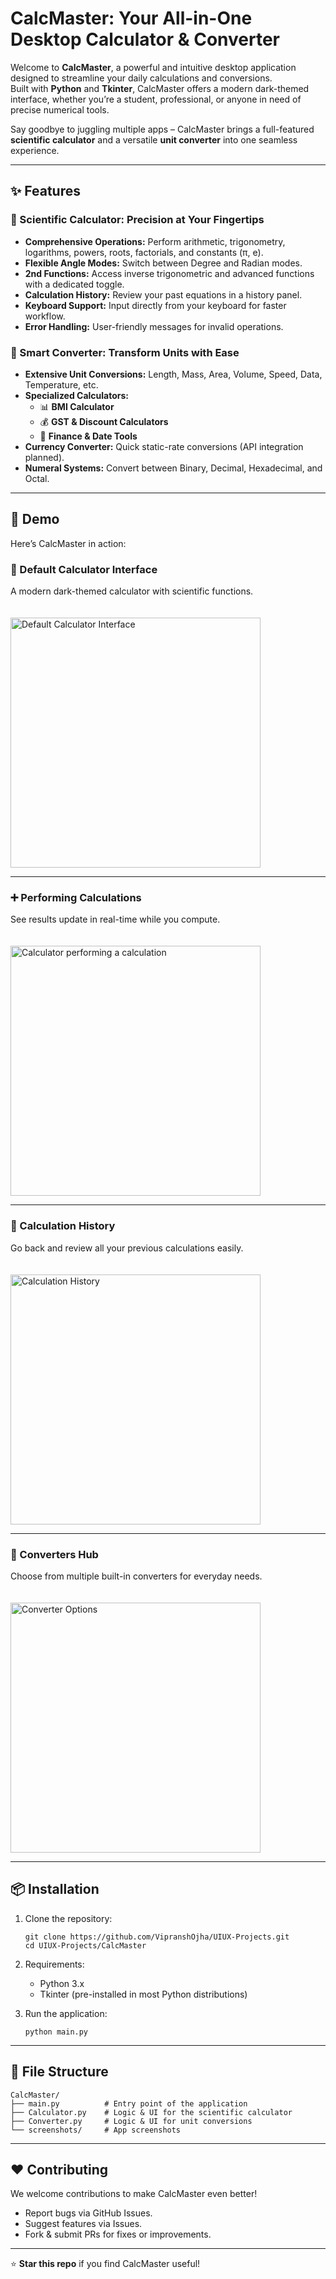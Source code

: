 # CalcMaster: Your All-in-One Desktop Calculator & Converter  

Welcome to **CalcMaster**, a powerful and intuitive desktop application designed to streamline your daily calculations and conversions.  
Built with **Python** and **Tkinter**, CalcMaster offers a modern dark-themed interface, whether you’re a student, professional, or anyone in need of precise numerical tools.  

Say goodbye to juggling multiple apps – CalcMaster brings a full-featured **scientific calculator** and a versatile **unit converter** into one seamless experience.  

---

## ✨ Features  

### 🚀 Scientific Calculator: Precision at Your Fingertips  
- **Comprehensive Operations:** Perform arithmetic, trigonometry, logarithms, powers, roots, factorials, and constants (π, e).  
- **Flexible Angle Modes:** Switch between Degree and Radian modes.  
- **2nd Functions:** Access inverse trigonometric and advanced functions with a dedicated toggle.  
- **Calculation History:** Review your past equations in a history panel.  
- **Keyboard Support:** Input directly from your keyboard for faster workflow.  
- **Error Handling:** User-friendly messages for invalid operations.  

### 🔄 Smart Converter: Transform Units with Ease  
- **Extensive Unit Conversions:** Length, Mass, Area, Volume, Speed, Data, Temperature, etc.  
- **Specialized Calculators:**  
  - 📊 **BMI Calculator**  
  - 💰 **GST & Discount Calculators**  
  - 🏦 **Finance & Date Tools**  
- **Currency Converter:** Quick static-rate conversions (API integration planned).  
- **Numeral Systems:** Convert between Binary, Decimal, Hexadecimal, and Octal.  

---

## 📸 Demo  

Here’s CalcMaster in action:  

### 🧮 Default Calculator Interface  
A modern dark-themed calculator with scientific functions.  
<br>  
<img src="screenshots/calculator-default.png" alt="Default Calculator Interface" width="400"/>  

---

### ➕ Performing Calculations  
See results update in real-time while you compute.  
<br>  
<img src="screenshots/calculator-working.png" alt="Calculator performing a calculation" width="400"/>  

---

### 📜 Calculation History  
Go back and review all your previous calculations easily.  
<br>  
<img src="screenshots/calculation-history.png" alt="Calculation History" width="400"/>  

---

### 🔄 Converters Hub  
Choose from multiple built-in converters for everyday needs.  
<br>  
<img src="screenshots/converters-menu.png" alt="Converter Options" width="400"/>  

---

## 📦 Installation  

1. Clone the repository:  
   ```
   git clone https://github.com/VipranshOjha/UIUX-Projects.git
   cd UIUX-Projects/CalcMaster
   ```

2. Requirements:

   * Python 3.x
   * Tkinter (pre-installed in most Python distributions)

3. Run the application:

   ```
   python main.py
   ```

---

## 📂 File Structure

```
CalcMaster/
├── main.py          # Entry point of the application
├── Calculator.py    # Logic & UI for the scientific calculator
├── Converter.py     # Logic & UI for unit conversions
└── screenshots/     # App screenshots
```

---

## ❤️ Contributing

We welcome contributions to make CalcMaster even better!

* Report bugs via GitHub Issues.
* Suggest features via Issues.
* Fork & submit PRs for fixes or improvements.

---

⭐ **Star this repo** if you find CalcMaster useful!
